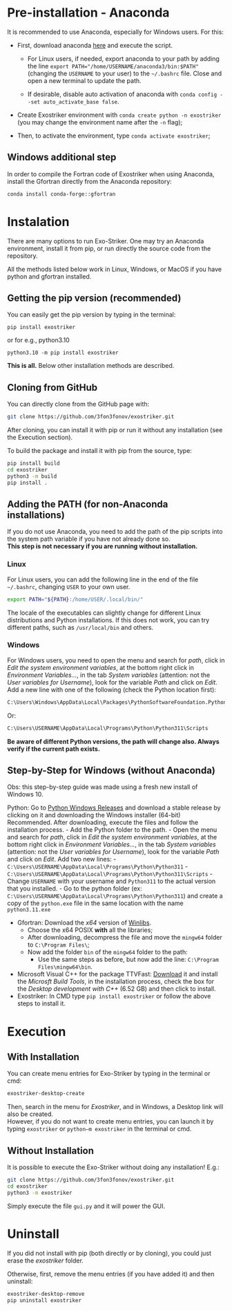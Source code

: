 # Pre-installation - Anaconda

It is recommended to use Anaconda, especially for Windows users. For this:

- First, download anaconda [here](https://www.anaconda.com/products/individual#download-section) and execute the script.

    - For Linux users, if needed, export anaconda to your path by adding the line `export PATH="/home/USERNAME/anaconda3/bin:$PATH"` (changing the `USERNAME` to your user) to the `~/.bashrc` file. Close and open a new terminal to update the path.

    - If desirable, disable auto activation of anaconda with `conda config --set auto_activate_base false`.

- Create Exostriker environment with `conda create python -n exostriker` (you may change the environment name after the `-n` flag);

- Then, to activate the environment, type `conda activate exostriker`;

## Windows additional step

In order to compile the Fortran code of Exostriker when using Anaconda, install the Gfortran directly from the Anaconda repository:

```bash
conda install conda-forge::gfortran
```

# Instalation

There are many options to run Exo-Striker. One may try an Anaconda environment, install it from pip, or run directly the source code from the repository.  

All the methods listed below work in Linux, Windows, or MacOS if you have python and gfortran installed.

## Getting the pip version (recommended)
You can easily get the pip version by typing in the terminal:

```
pip install exostriker
```
or for e.g., python3.10

```
python3.10 -m pip install exostriker
```

**This is all.** Below other installation methods are described.

## Cloning from GitHub

You can directly clone from the GitHub page with:

```bash
git clone https://github.com/3fon3fonov/exostriker.git
```

After cloning, you can install it with pip or run it without any installation (see the Execution section).  

To build the package and install it with pip from the source, type:  

```bash
pip install build
cd exostriker
python3 -m build
pip install .
```

## Adding the PATH (for non-Anaconda installations)
If you do not use Anaconda, you need to add the path of the pip scripts into the system path variable if you have not already done so.  
**This step is not necessary if you are running without installation.**

### Linux
For Linux users, you can add the following line in the end of the file `~/.bashrc`, changing `USER` to your own user.

```bash
export PATH="${PATH}:/home/USER/.local/bin/"
```

The locale of the executables can slightly change for different Linux distributions and Python installations. If this does not work, you can try different paths, such as `/usr/local/bin` and others.


### Windows
For Windows users, you need to open the menu and search for *path*, click in *Edit the system environment variables*, at the bottom right click in *Environment Variables...*, in the tab *System variables* (attention: not the *User variables for Username*), look for the variable *Path* and click on *Edit*. Add a new line with one of the following (check the Python location first):

```bash
C:\Users\Windows\AppData\Local\Packages\PythonSoftwareFoundation.Python.3.11_qbz5n2kfra8p0\LocalCache\local-packages\Python311\Scripts
```

Or:

```bash
C:\Users\USERNAME\AppData\Local\Programs\Python\Python311\Scripts
```

**Be aware of different Python versions, the path will change also. Always verify if the current path exists.**

## Step-by-Step for Windows (without Anaconda)
Obs: this step-by-step guide was made using a fresh new install of Windows 10.

Python: Go to [Python Windows Releases](https://www.python.org/downloads/windows/) and download a stable release by clicking on it and downloading the Windows installer (64-bit) Recommended. After downloading, execute the files and follow the installation process.
    - Add the Python folder to the path.
        - Open the menu and search for *path*, click in *Edit the system environment variables*, at the bottom right click in *Environment Variables...*, in the tab *System variables* (attention: not the *User variables for Username*), look for the variable *Path* and click on *Edit*. Add two new lines:
            - `C:\Users\USERNAME\AppData\Local\Programs\Python\Python311`
            - `C:\Users\USERNAME\AppData\Local\Programs\Python\Python311\Scripts`
            - Change `USERNAME` with your username and `Python311` to the actual version that you installed.
    - Go to the python folder (ex: `C:\Users\USERNAME\AppData\Local\Programs\Python\Python311`) and create a copy of the `python.exe` file in the same location with the name `python3.11.exe`
- Gfortran: Download the *x64* version of [Winlibs](https://winlibs.com).
    - Choose the x64 POSIX **with** all the libraries;
    - After downloading, decompress the file and move the `mingw64` folder to `C:\Program Files\`;
    - Now add the folder `bin` of the `mingw64` folder to the path:
         - Use the same steps as before, but now add the line: `C:\Program Files\mingw64\bin`.
- Microsoft Visual C++ for the package TTVFast: [Download](https://visualstudio.microsoft.com/visual-cpp-build-tools/) it and install the *Microsft Build Tools*, in the installation process, check the box for the *Desktop development with C++* (6.52 GB) and then click to install.
- Exostriker: In CMD type `pip install exostriker` or follow the above steps to install it.

# Execution

## With Installation
You can create menu entries for Exo-Striker by typing in the terminal or cmd:  

```bash
exostriker-desktop-create
```

Then, search in the menu for *Exostriker*, and in Windows, a Desktop link will also be created.  
However, if you do not want to create menu entries, you can launch it by typing `exostriker` or `python—m exostriker` in the terminal or cmd.

## Without Installation
It is possible to execute the Exo-Striker without doing any installation! E.g.: 

```bash
git clone https://github.com/3fon3fonov/exostriker.git
cd exostriker
python3 -m exostriker
```


Simply execute the file `gui.py` and it will power the GUI.

# Uninstall
If you did not install with pip (both directly or by cloning), you could just erase the *exostriker* folder.  

Otherwise, first, remove the menu entries (if you have added it) and then uninstall:

```bash
exostriker-desktop-remove
pip uninstall exostriker
```
